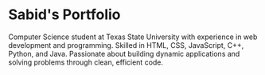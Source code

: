 # Sabid's Portfolio
Computer Science student at Texas State University with experience in web development and programming. Skilled in HTML, CSS, JavaScript, C++, Python, and Java. Passionate about building dynamic applications and solving problems through clean, efficient code.
